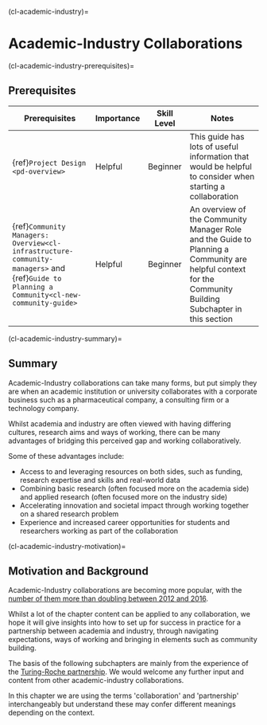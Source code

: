(cl-academic-industry)=

# Academic-Industry Collaborations

(cl-academic-industry-prerequisites)=

## Prerequisites


| Prerequisites | Importance | Skill Level | Notes | 
| -------- | -------- | -------- |-------- |
| {ref}`Project Design <pd-overview>`  | Helpful    | Beginner     | This guide has lots of useful information that would be helpful to consider when starting a collaboration
| {ref}`Community Managers: Overview<cl-infrastructure-community-managers>` and {ref}`Guide to Planning a Community<cl-new-community-guide>`  | Helpful    | Beginner     | An overview of the Community Manager Role and the Guide to Planning a Community are helpful context for the Community Building Subchapter in this section 

(cl-academic-industry-summary)=

## Summary
Academic-Industry collaborations can take many forms, but put simply they are when an academic institution or university collaborates with a corporate business such as a pharmaceutical company, a consulting firm or a technology company. 

Whilst academia and industry are often viewed with having differing cultures, research aims and ways of working, there can be many advantages of bridging this perceived gap and working collaboratively. 

Some of these advantages include:
* Access to and leveraging resources on both sides, such as funding, research expertise and skills and real-world data
* Combining basic research (often focused more on the academia side) and applied research (often focused more on the industry side)
* Accelerating innovation and societal impact through working together on a shared research problem
* Experience and increased career opportunities for students and researchers working as part of the collaboration

(cl-academic-industry-motivation)=

## Motivation and Background 
Academic-Industry collaborations are becoming more popular, with the [number of them more than doubling between 2012 and 2016](https://www.nature.com/nature-index/news-blog/the-shifting-corporate-academic-relationship-in-pictures). 

Whilst a lot of the chapter content can be applied to any collaboration, we hope it will give insights into how to set up for success in practice for a partnership between academia and industry, through navigating expectations, ways of working and bringing in elements such as community building. 

The basis of the following subchapters are mainly from the experience of the [Turing-Roche partnership](https://www.turing.ac.uk/research/research-projects/alan-turing-institute-roche-strategic-partnership). 
We would welcome any further input and content from other academic-industry collaborations.

In this chapter we are using the terms 'collaboration' and 'partnership' interchangeably but understand these may confer different meanings depending on the context.
